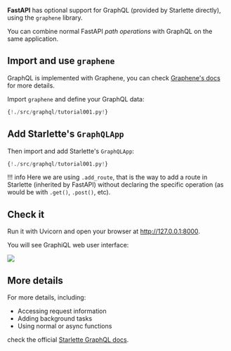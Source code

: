 
**FastAPI** has optional support for GraphQL (provided by Starlette directly), using the `graphene` library.

You can combine normal FastAPI *path operations* with GraphQL on the same application.

## Import and use `graphene`

GraphQL is implemented with Graphene, you can check <a href="https://docs.graphene-python.org/en/latest/quickstart/" class="external-link" target="_blank">Graphene's docs</a> for more details.

Import `graphene` and define your GraphQL data:

```Python hl_lines="1 6 7 8 9 10"
{!./src/graphql/tutorial001.py!}
```

## Add Starlette's `GraphQLApp`

Then import and add Starlette's `GraphQLApp`:

```Python hl_lines="3 14"
{!./src/graphql/tutorial001.py!}
```

!!! info
    Here we are using `.add_route`, that is the way to add a route in Starlette (inherited by FastAPI) without declaring the specific operation (as would be with `.get()`, `.post()`, etc).

## Check it

Run it with Uvicorn and open your browser at <a href="http://127.0.0.1:8000" class="external-link" target="_blank">http://127.0.0.1:8000</a>.

You will see GraphiQL web user interface:

<img src="/img/tutorial/graphql/image01.png">

## More details

For more details, including:

* Accessing request information
* Adding background tasks
* Using normal or async functions

check the official <a href="https://www.starlette.io/graphql/" class="external-link" target="_blank">Starlette GraphQL docs</a>.
